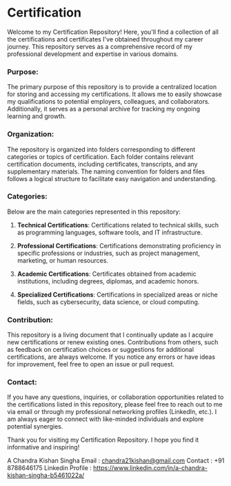# Certification

Welcome to my Certification Repository! Here, you'll find a collection of all the certifications and certificates I've obtained throughout my career journey. This repository serves as a comprehensive record of my professional development and expertise in various domains.

### Purpose:
The primary purpose of this repository is to provide a centralized location for storing and accessing my certifications. It allows me to easily showcase my qualifications to potential employers, colleagues, and collaborators. Additionally, it serves as a personal archive for tracking my ongoing learning and growth.

### Organization:
The repository is organized into folders corresponding to different categories or topics of certification. Each folder contains relevant certification documents, including certificates, transcripts, and any supplementary materials. The naming convention for folders and files follows a logical structure to facilitate easy navigation and understanding.

### Categories:
Below are the main categories represented in this repository:

1. **Technical Certifications**: Certifications related to technical skills, such as programming languages, software tools, and IT infrastructure.
   
2. **Professional Certifications**: Certifications demonstrating proficiency in specific professions or industries, such as project management, marketing, or human resources.
   
3. **Academic Certifications**: Certificates obtained from academic institutions, including degrees, diplomas, and academic honors.
   
4. **Specialized Certifications**: Certifications in specialized areas or niche fields, such as cybersecurity, data science, or cloud computing.

### Contribution:
This repository is a living document that I continually update as I acquire new certifications or renew existing ones. Contributions from others, such as feedback on certification choices or suggestions for additional certifications, are always welcome. If you notice any errors or have ideas for improvement, feel free to open an issue or pull request.

### Contact:
If you have any questions, inquiries, or collaboration opportunities related to the certifications listed in this repository, please feel free to reach out to me via email or through my professional networking profiles (LinkedIn, etc.). I am always eager to connect with like-minded individuals and explore potential synergies.

Thank you for visiting my Certification Repository. I hope you find it informative and inspiring!

A Chandra Kishan Singha
Email : chandra21kishan@gmail.com
Contact : +91 8788646175
Linkedin Profile : https://www.linkedin.com/in/a-chandra-kishan-singha-b5461022a/
